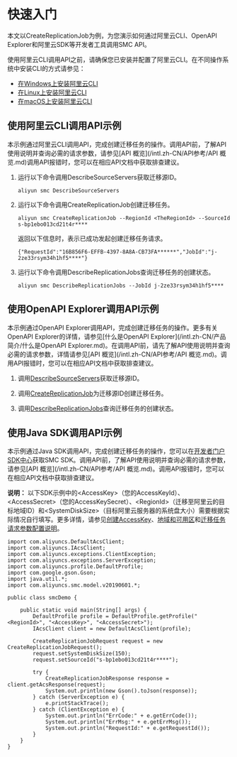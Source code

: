 # 快速入门

本文以CreateReplicationJob为例，为您演示如何通过阿里云CLI、OpenAPI Explorer和阿里云SDK等开发者工具调用SMC API。

使用阿里云CLI调用API之前，请确保您已安装并配置了阿里云CLI。在不同操作系统中安装CLI的方式请参见：

-   [在Windows上安装阿里云CLI]()
-   [在Linux上安装阿里云CLI]()
-   [在macOS上安装阿里云CLI]()

## 使用阿里云CLI调用API示例

本示例通过阿里云CLI调用API，完成创建迁移任务的操作。调用API前，了解API使用说明并查询必需的请求参数，请参见[API 概览](/intl.zh-CN/API参考/API 概览.md)调用API报错时，您可以在相应API文档中获取排查建议。

1.  运行以下命令调用DescribeSourceServers获取迁移源ID。

    ```
    aliyun smc DescribeSourceServers 
    ```

2.  运行以下命令调用CreateReplicationJob创建迁移任务。

    ```
    aliyun smc CreateReplicationJob --RegionId <TheRegionId> --SourceId s-bp1ebo013cd21t4r****
    ```

    返回以下信息时，表示已成功发起创建迁移任务请求。

    ```
    {"RequestId":"16B856F6-EFFB-4397-8A8A-CB73FA******","JobId":"j-2ze33rsym34h1hf5****"}
    ```

3.  运行以下命令调用DescribeReplicationJobs查询迁移任务的创建状态。

    ```
    aliyun smc DescribeReplicationJobs --JobId j-2ze33rsym34h1hf5****
    ```


## 使用OpenAPI Explorer调用API示例

本示例通过OpenAPI Explorer调用API，完成创建迁移任务的操作。更多有关OpenAPI Explorer的详情，请参见[什么是OpenAPI Explorer](/intl.zh-CN/产品简介/什么是OpenAPI Explorer.md)。在调用API前，请先了解API使用说明并查询必需的请求参数，详情请参见[API 概览](/intl.zh-CN/API参考/API 概览.md)。调用API报错时，您可以在相应API文档中获取排查建议。

1.  调用[DescribeSourceServers](https://api.aliyun.com/#/?product=smc&api=DescribeSourceServers&tab=DEMO&lang=JAVA)获取迁移源ID。

2.  调用[CreateReplicationJob](https://api.aliyun.com/#/?product=smc&api=CreateReplicationJob&tab=DEMO&lang=JAVA)为迁移源ID创建迁移任务。

3.  调用[DescribeReplicationJobs](https://api.aliyun.com/#/?product=smc&api=DescribeReplicationJobs&tab=DEMO&lang=JAVA)查询迁移任务的创建状态。


## 使用Java SDK调用API示例

本示例通过Java SDK调用API，完成创建迁移任务的操作，您可以在[开发者门户SDK中心](https://next.api.aliyun.com/api-tools/sdk/smc?version=2019-06-01)获取SMC SDK。调用API前，了解API使用说明并查询必需的请求参数，请参见[API 概览](/intl.zh-CN/API参考/API 概览.md)。调用API报错时，您可以在相应API文档中获取排查建议。

**说明：** 以下SDK示例中的<AccessKey\>（您的AccessKeyId）、<AccessSecret\>（您的AccessKeySecret）、<RegionId\>（迁移至阿里云的目标地域ID）和<SystemDiskSize\>（目标阿里云服务器的系统盘大小）需要根据实际情况自行填写。更多详情，请参见[创建AccessKey]()、[地域和可用区]()和[迁移任务请求参数配置说明](/intl.zh-CN/API参考/迁云任务/CreateReplicationJob.md)。

```
import com.aliyuncs.DefaultAcsClient;
import com.aliyuncs.IAcsClient;
import com.aliyuncs.exceptions.ClientException;
import com.aliyuncs.exceptions.ServerException;
import com.aliyuncs.profile.DefaultProfile;
import com.google.gson.Gson;
import java.util.*;
import com.aliyuncs.smc.model.v20190601.*;

public class smcDemo {

    public static void main(String[] args) {
        DefaultProfile profile = DefaultProfile.getProfile("<RegionId>", "<AccessKey>", "<AccessSecret>");
        IAcsClient client = new DefaultAcsClient(profile);

        CreateReplicationJobRequest request = new CreateReplicationJobRequest();
        request.setSystemDiskSize(150);
        request.setSourceId("s-bp1ebo013cd21t4r****");

        try {
            CreateReplicationJobResponse response = client.getAcsResponse(request);
            System.out.println(new Gson().toJson(response));
        } catch (ServerException e) {
            e.printStackTrace();
        } catch (ClientException e) {
            System.out.println("ErrCode:" + e.getErrCode());
            System.out.println("ErrMsg:" + e.getErrMsg());
            System.out.println("RequestId:" + e.getRequestId());
        }
    }
}
```

